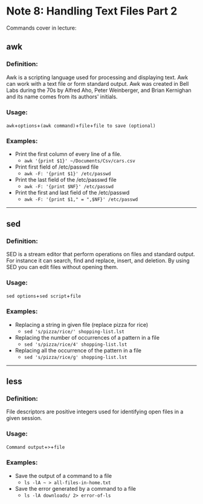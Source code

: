 # Note 8: Handling Text Files Part 2

Commands cover in lecture: 

## awk
### Definition:
Awk is a scripting language used for processing and displaying text. Awk can work with a text file or form standard output. Awk was created in Bell Labs during the 70s by Alfred Aho, Peter Weinberger, and Brian Kernighan and its name comes from its authors' initials. 
### Usage: 
`awk`+`options`+`(awk command)`+`file`+`file to save (optional)`
### Examples:
* Print the first column of every line of a file. 
  * `awk '{print $1}' ~/Documents/Csv/cars.csv`
* Print first field of /etc/passwd file
  * `awk -F: '{print $1}' /etc/passwd`
* Print the last field of the /etc/passwd file
  * `awk -F: '{print $NF}' /etc/passwd`
* Print the first and last field of the /etc/passwd
  * `awk -F: '{print $1," = ",$NF}' /etc/passwd`

<hr>

## sed
### Definition:  
SED is a stream editor that perform operations on files and standard output. For instance it can search, find and replace, insert, and deletion. By using SED you can edit files without opening them. 
### Usage:
`sed options`+`sed script`+`file`
### Examples:
* Replacing a string in given file (replace pizza for rice)
  * `sed 's/pizza/rice/' shopping-list.lst`
* Replacing the number of occurrences of a pattern in a file
  * `sed 's/pizza/rice/4' shopping-list.lst`
* Replacing all the occurrence of the pattern in a file
  * `sed 's/pizza/rice/g' shopping-list.lst`

<hr>

## less
### Definition:
File descriptors are positive integers used for identifying open files in a given session. 
### Usage:
`Command output`+`>`+`file`
### Examples:
* Save the output of a command to a file
  * `ls -lA ~ > all-files-in-home.txt`
* Save the error generated by a command to a file
  * `ls -lA downloads/ 2> error-of-ls`
